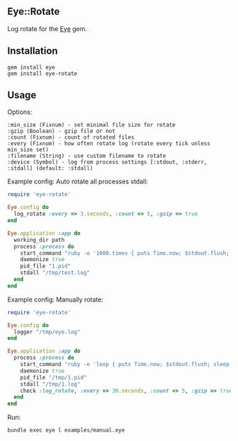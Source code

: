 Eye::Rotate
---------

Log rotate for the [Eye](http://github.com/kostya/eye) gem.

## Installation

    gem install eye
    gem install eye-rotate

## Usage

Options:

    :min_size (Fixnum) - set minimal file size for rotate
    :gzip (Boolean) - gzip file or not
    :count (Fixnum) - count of rotated files
    :every (Fixnum) - how often rotate log (rotate every tick unless min_size set)
    :filename (String) - use custom filename to rotate
    :device (Symbol) - log from process settings [:stdout, :stderr, :stdall] (default: :stdall)

Example config: Auto rotate all processes stdall:

```ruby
require 'eye-rotate'

Eye.config do
  log_rotate :every => 3.seconds, :count => 5, :gzip => true
end

Eye.application :app do
  working_dir path
  process :process do
    start_command "ruby -e '1000.times { puts Time.now; $stdout.flush; sleep 0.1 } '"
    daemonize true
    pid_file "1.pid"
    stdall "/tmp/test.log"
  end
end
```

Example config: Manually rotate:

```ruby
require 'eye-rotate'

Eye.config do
  logger "/tmp/eye.log"
end

Eye.application :app do
  process :process do
    start_command "ruby -e 'loop { puts Time.now; $stdout.flush; sleep 0.1 } '"
    daemonize true
    pid_file "/tmp/1.pid"
    stdall "/tmp/1.log"
    check :log_rotate, :every => 30.seconds, :count => 5, :gzip => true
  end
end
```

Run:

    bundle exec eye l examples/manual.eye

